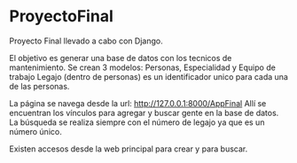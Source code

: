 # ProyectoFinal
Proyecto Final llevado a cabo con Django.

El objetivo es generar una base de datos con los tecnicos de mantenimiento.
Se crean 3 modelos: Personas, Especialidad y Equipo de trabajo
Legajo (dentro de personas) es un identificador unico para cada una de las personas.

La página se navega desde la url: http://127.0.0.1:8000/AppFinal
Allí se encuentran los vínculos para agregar y buscar gente en la base de datos.
La búsqueda se realiza siempre con el número de legajo ya que es un número único.

Existen accesos desde la web principal para crear y para buscar.
